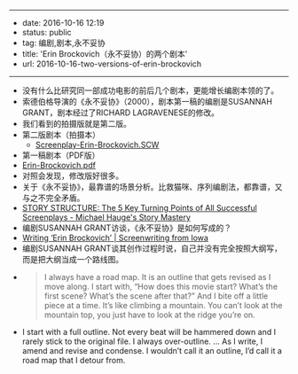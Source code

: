 - --
- date: 2016-10-16 12:19
- status: public
- tag: 编剧,剧本,永不妥协
- title: 'Erin Brockovich（永不妥协）的两个剧本'
- url: 2016-10-16-two-versions-of-erin-brockovich
- --
- 没有什么比研究同一部成功电影的前后几个剧本，更能增长编剧本领的了。
- 索德伯格导演的《永不妥协》（2000），剧本第一稿的编剧是SUSANNAH GRANT，剧本经过了RICHARD LAGRAVENESE的修改。
- 我们看到的拍摄版就是第二版。
- 第二版剧本（拍摄本）
    - [Screenplay-Erin-Brockovich.SCW](http://www.pages.drexel.edu/~ina22/splaylib/Screenplay-Erin_Brockovich.html)
- 第一稿剧本（PDF版）
- [Erin-Brockovich.pdf](http://screenplayexplorer.com/wp-content/scripts/Erin-Brockovich.pdf)
- 对照会发现，修改版好很多。
- 关于《永不妥协》，最靠谱的场景分析。比救猫咪、序列编剧法，都靠谱，又与之不完全矛盾。
- [STORY STRUCTURE: The 5 Key Turning Points of All Successful Screenplays - Michael Hauge's Story Mastery](http://www.storymastery.com/story/screenplay-structure-five-key-turning-points-successful-scripts/)
- 编剧SUSANNAH GRANT访谈，《永不妥协》是如何写成的？
- [Writing ‘Erin Brockovich’ | Screenwriting from Iowa](https://screenwritingfromiowa.wordpress.com/2010/05/09/writing-erin-brockovich/)
- 编剧SUSANNAH GRANT谈其创作过程时说，自己并没有完全按照大纲写，而是把大纲当成一个路线图。
- > I always have a road map. It is an outline that gets revised as I move along. I start with, “How does this movie start? What’s the first scene? What’s the scene after that?” And I bite off a little piece at a time. It’s like climbing a mountain. You can’t look at the mountain top, you just have to look at the ridge you’re on.
- I start with a full outline. Not every beat will be hammered down and I rarely stick to the original file. I always over-outline. … As I write, I amend and revise and condense. I wouldn’t call it an outline, I’d call it a road map that I detour from.
